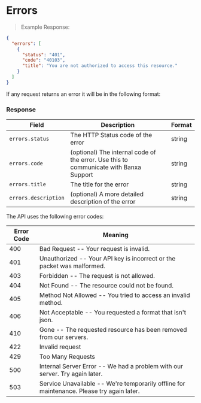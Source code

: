# Errors


> Example Response:

```json
{
  "errors": [
    {
      "status": "401",
      "code": "40103",
      "title": "You are not authorized to access this resource."
    }
  ]
}
```

If any request returns an error it will be in the following format:

### Response

Field | Description | Format
--------- | -------- | -----------
`errors.status`    | The HTTP Status code of the error | string
`errors.code`    | (optional) The internal code of the error. Use this to communicate with Banxa Support | string
`errors.title`    | The title for the error | string
`errors.description`    | (optional) A more detailed description of the error | string

The API uses the following error codes:

Error Code | Meaning
---------- | -------
400 | Bad Request -- Your request is invalid.
401 | Unauthorized -- Your API key is incorrect or the packet was malformed.
403 | Forbidden -- The request is not allowed.
404 | Not Found -- The resource could not be found.
405 | Method Not Allowed -- You tried to access an invalid method.
406 | Not Acceptable -- You requested a format that isn't json.
410 | Gone -- The requested resource has been removed from our servers.
422 | Invalid request 
429 | Too Many Requests 
500 | Internal Server Error -- We had a problem with our server. Try again later.
503 | Service Unavailable -- We're temporarily offline for maintenance. Please try again later.
